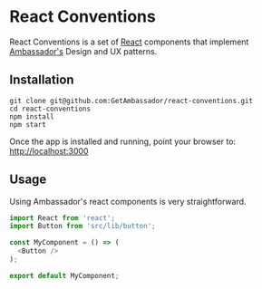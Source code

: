 # React Conventions
React Conventions is a set of [React](http://facebook.github.io/react/) components that implement [Ambassador's](https://www.getambassador.com) Design and UX patterns.

## Installation
```
git clone git@github.com:GetAmbassador/react-conventions.git
cd react-conventions
npm install
npm start
```

Once the app is installed and running, point your browser to: [http://localhost:3000](http://localhost:3000)

## Usage
Using Ambassador's react components is very straightforward.

```js
import React from 'react';
import Button from 'src/lib/button';

const MyComponent = () => (
  <Button />
);

export default MyComponent;
```
